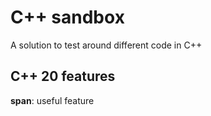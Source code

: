 # C++ sandbox
A solution to test around different code in C++

## C++ 20 features
**span**: useful feature
